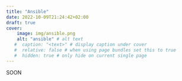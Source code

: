 ```yaml
---
title: "Ansible"
date: 2022-10-09T21:24:42+02:00
draft: true
cover:
    image: img/ansible.png
    alt: "ansible" # alt text
   #  caption: "<text>" # display caption under cover
   #  relative: false # when using page bundles set this to true
   #  hidden: true # only hide on current single page
---
```

 SOON